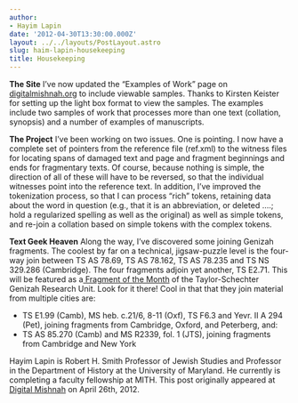 ```yaml
---
author:
- Hayim Lapin
date: '2012-04-30T13:30:00.000Z'
layout: ../../layouts/PostLayout.astro
slug: haim-lapin-housekeeping
title: Housekeeping
---
```


**The Site** I’ve now updated the “Examples of Work” page on [digitalmishnah.org](http://www.digitalmishnah.org) to include viewable samples. Thanks to Kirsten Keister for setting up the light box format to view the samples. The examples include two samples of work that processes more than one text (collation, synopsis) and a number of examples of manuscripts.

**The Project** I’ve been working on two issues. One is pointing. I now have a complete set of pointers from the reference file (ref.xml) to the witness files for locating spans of damaged text and page and fragment beginnings and ends for fragmentary texts. Of course, because nothing is simple, the direction of all of these will have to be reversed, so that the individual witnesses point into the reference text. In addition, I’ve improved the tokenization process, so that I can process “rich” tokens, retaining data about the word in question (e.g., that it is an abbreviation, or deleted ….; hold a regularized spelling as well as the original) as well as simple tokens, and re-join a collation based on simple tokens with the complex tokens.

**Text Geek Heaven** Along the way, I’ve discovered some joining Genizah fragments. The coolest by far on a technical, jigsaw-puzzle level is the four-way join between TS AS 78.69, TS AS 78.162, TS AS 78.235 and TS NS 329.286 (Cambridge). The four fragments adjoin yet another, TS E2.71. This will be featured as a[ Fragment of the Month](http://www.lib.cam.ac.uk/Taylor-Schechter/fotm/) of the Taylor-Schechter Genizah Research Unit. Look for it there! Cool in that that they join material from multiple cities are:

- TS E1.99 (Camb), MS heb. c.21/6, 8-11 (Oxf), TS F6.3 and Yevr. II A 294 (Pet), joining fragments from Cambridge, Oxford, and Peterberg, and:
- TS AS 85.270 (Camb) and MS R2339, fol. 1 (JTS), joining fragments from Cambridge and New York

Hayim Lapin is Robert H. Smith Professor of Jewish Studies and Professor in the Department of History at the University of Maryland. He currently is completing a faculty fellowship at MITH. This post originally appeared at [Digital Mishnah](http://www.digitalmishnah.org/uncategorized/housekeeping/) on April 26th, 2012.